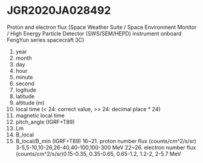 # JGR2020JA028492
Proton and electron flux (Space Weather Suite / Space Environment Monitor / High Energy Particle Detector (SWS/SEM/HEPD) instrument onboard FengYun series spacecraft 3C)

1.  year
2.  month
3.  day
4.  hour
5.  minute
6.  second
7.  logitude
8.  latitude
9.  altitude (m)
10. local time (< 24: correct value, >> 24: decimal place * 24)
11. magnetic local time
12. pitch_angle (IGRF+T89)
13. Lm
14. B_local
15. B_local/B_min (IGRF+T89)
16~21. proton number flux (counts/cm^2/s/sr) 3-5,5-10,10-26,26-40,40-100,100-300 MeV
22~26. electron number flux (counts/cm^2/s/sr)0.15-0.35, 0.35-0.65, 0.65-1.2, 1.2-2, 2-5.7 MeV
